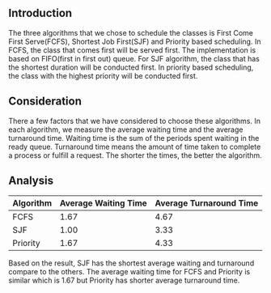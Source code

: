 ## Introduction
The three algorithms that we chose to schedule the classes is First Come First Serve(FCFS), Shortest Job First(SJF) and Priority based scheduling. In FCFS, the class that comes first will be served first. The implementation is based on FIFO(first in first out) queue. For SJF algorithm, the class that has the shortest duration will be conducted first. In priority based scheduling, the class with the highest priority will be conducted first.

## Consideration
There a few factors that we have considered to choose these algorithms. In each algorithm, we measure the average waiting time and the average turnaround time. Waiting time is the sum of the periods spent waiting in the ready queue. Turnaround time means the amount of time taken to complete a process or fulfill a request. The shorter the times, the better the algorithm.

## Analysis
| Algorithm | Average Waiting Time | Average Turnaround Time |
|-----------|----------------------|-------------------------|
| FCFS      | 1.67                 | 4.67                    |
| SJF       | 1.00                 | 3.33                    |
| Priority  | 1.67                 | 4.33                    |

Based on the result, SJF has the shortest average waiting and turnaround compare to the others. The average waiting time for FCFS and Priority is similar which is 1.67 but Priority has shorter average turnaround time.